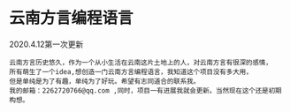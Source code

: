 # 云南方言编程语言

2020.4.12第一次更新


    云南方言历史悠久，作为一个从小生活在云南这片土地上的人，对云南方言有很深的感情，
    所有萌生了一个idea,想创造一门云南方言编程语言，我知道这个项目没有多大用，
    但是单纯是为了有趣，单纯为了好玩。希望有志同道合的联系我。
    我的邮箱：2262720766@qq.com ,同时，项目一有进展我就会更新。当然现在这个还是初期构想。
